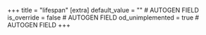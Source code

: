 +++
title = "lifespan"
[extra]
default_value = "" # AUTOGEN FIELD
is_override = false # AUTOGEN FIELD
od_unimplemented = true # AUTOGEN FIELD
+++